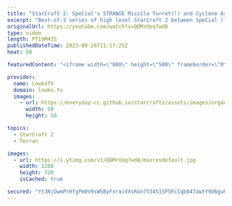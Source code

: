 ```yaml
---
title: "StarCraft 2: SpeCial's STRANGE Missile Turret(!) and Cyclone Army!"
excerpt: "Best-of-3 series of high level StarCraft 2 between SpeCial (Terran) and Nice (Protoss). In this series SpeCial decides to go for a very strange Terran unit composition that we haven't really seen before, as he focuses on Cyclones together with Missile Turrets. Nice responds by making Phoenixes and Immortals."
originalUrl: https://youtube.com/watch?v=QOMrUoq7wd8
type: video
length: PT19M43S
publishedDateTime: 2023-09-26T11:17:25Z
heat: 50

featuredContent: "<iframe width=\"800\" height=\"500\" frameborder=\"0\" src=\"https://www.youtube.com/embed/QOMrUoq7wd8\" allow=\"accelerometer; autoplay; encrypted-media; gyroscope; picture-in-picture\" allowfullscreen></iframe>"

provider:
  name: LowkoTV
  domain: lowko.tv
  images:
    - url: https://everyday-cc.github.io/starcraft2/assets/images/organizations/lowko.tv-50x50.jpg
      width: 50
      height: 50

topics:
  - StarCraft 2
  - Terran

images:
  - url: https://i.ytimg.com/vi/QOMrUoq7wd8/maxresdefault.jpg
    width: 1280
    height: 720
    isCached: true

secured: "Yt3NjOwmPrHfgPm0V9sWSByFxraiVXsRon753451SP5FcIqb847awtY9O6guNkHGUrrbSz7HXCK1ch1Wl2ChjmWFbZs8hVAz5ZtBFRmedmuQsqxvAvD/MvChZK4CNRwY/YkAy7UPRAsOE1rOvMJMTgDWbA4Tk/RL+sLC5lZPyJfl0JQHBBAz8MfFlLDOm9FKb8FRL2BaJ5bVuLxNkPy0RZLdHgEbHOvAB+f1bf+LialF1OJua0waUWJDmDiGH0CSMjkKZB04Yl2O0pdz1fCljLvWtAga3ebaYby1cFDe6tQKFIDFjCTBjnav7CgnQLC7z0Mtve79DBlTZuBykMPsfNAW5HFwV4HdAZIolTg1EJcYdxMNIylgCL3PZDDgGQWE9sATvoWRLgQRrmfaQcn8MCAV/C5SuvF+d4oWfOpnOK4=;oLcu9C9G2YjgFnxFp+n+tA=="
---
```


